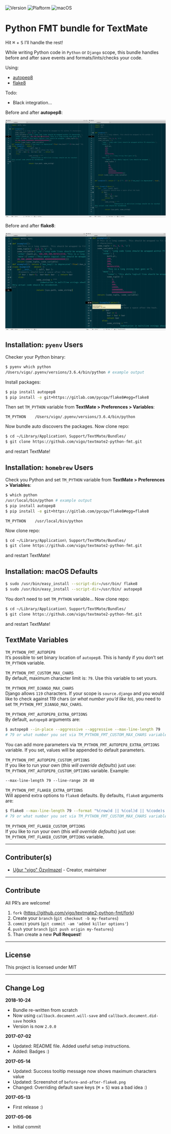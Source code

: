![Version](https://img.shields.io/badge/version-2.0.0-orange.svg)
![Plaftorm](https://img.shields.io/badge/platform-TextMate-blue.svg)
![macOS](https://img.shields.io/badge/macos-HighSierra-yellow.svg)


# Python FMT bundle for TextMate

Hit <kbd>⌘</kbd> + <kbd>S</kbd> I’ll handle the rest!

While writing Python code in `Python` or `Django` scope, this bundle
handles before and after save events and formats/lints/checks your code.

Using:

- [autopep8][01]
- [flake8][02]

Todo:

- Black integration...

Before and after **autopep8**:

![Python FMT for TextMate](Screenshots/before-and-after-autopep8.png "autopep8 filtering")

Before and after **flake8**:

![Python FMT for TextMate](Screenshots/before-and-after-flake8.png "flake8 filtering")


## Installation: `pyenv` Users

Checker your Python binary:

```bash
$ pyenv which python
/Users/vigo/.pyenv/versions/3.6.4/bin/python # example output
```

Install packages:

```bash
$ pip install autopep8
$ pip install -e git+https://gitlab.com/pycqa/flake8#egg=flake8
```

Then set `TM_PYTHON` variable from **TextMate > Preferences > Variables**:

    TM_PYTHON    /Users/vigo/.pyenv/versions/3.6.4/bin/python

Now bundle auto discovers the packages. Now clone repo:

```bash
$ cd ~/Library/Application\ Support/TextMate/Bundles/
$ git clone https://github.com/vigo/textmate2-python-fmt.git
```

and restart TextMate!

## Installation: `homebrew` Users

Check you Python and set `TM_PYTHON` variable from **TextMate > Preferences > Variables**:

```bash
$ which python
/usr/local/bin/python # example output
$ pip install autopep8
$ pip install -e git+https://gitlab.com/pycqa/flake8#egg=flake8
```

    TM_PYTHON    /usr/local/bin/python

Now clone repo:

```bash
$ cd ~/Library/Application\ Support/TextMate/Bundles/
$ git clone https://github.com/vigo/textmate2-python-fmt.git
```

and restart TextMate!

## Installation: macOS Defaults

```bash
$ sudo /usr/bin/easy_install --script-dir=/usr/bin/ flake8
$ sudo /usr/bin/easy_install --script-dir=/usr/bin/ autopep8
```

You don’t need to set `TM_PYTHON` variable... Now clone repo:

```bash
$ cd ~/Library/Application\ Support/TextMate/Bundles/
$ git clone https://github.com/vigo/textmate2-python-fmt.git
```

and restart TextMate!

## TextMate Variables

`TM_PYTHON_FMT_AUTOPEP8`  
It’s possible to set binary location of `autopep8`. This is handy if you don’t
set `TM_PYTHON` variable.


`TM_PYTHON_FMT_CUSTOM_MAX_CHARS`  
By default, maximum character limit is: `79`. Use this variable to set yours.

`TM_PYTHON_FMT_DJANGO_MAX_CHARS`  
Django allows `119` characters. If your scope is `source.django` and you would
like to check against 119 chars (*or what number you’d like to*), you need to 
set `TM_PYTHON_FMT_DJANGO_MAX_CHARS`.

`TM_PYTHON_FMT_AUTOPEP8_EXTRA_OPTIONS`  
By default, `autopep8` arguments are:

```bash
$ autopep8 --in-place --aggressive --aggressive --max-line-length 79
# 79 or what number you set via TM_PYTHON_FMT_CUSTOM_MAX_CHARS variable
```

You can add more parameters via `TM_PYTHON_FMT_AUTOPEP8_EXTRA_OPTIONS` variable.
If you set, values will be appended to default parameters.

`TM_PYTHON_FMT_AUTOPEP8_CUSTOM_OPTIONS`  
If you like to run your own (*this will override defaults*) just use:
`TM_PYTHON_FMT_AUTOPEP8_CUSTOM_OPTIONS` variable. Example:

    --max-line-length 79 --line-range 20 40

`TM_PYTHON_FMT_FLAKE8_EXTRA_OPTIONS`  
Will append extra options to `flake8` defaults. By defaults, `flake8`
arguments are:

```bash
$ flake8 --max-line-length 79 --format "%(row)d || %(col)d || %(code)s || %(text)s"
# 79 or what number you set via TM_PYTHON_FMT_CUSTOM_MAX_CHARS variable
```

`TM_PYTHON_FMT_FLAKE8_CUSTOM_OPTIONS`  
If you like to run your own (*this will override defaults*) just use:
`TM_PYTHON_FMT_FLAKE8_CUSTOM_OPTIONS` variable.

---

## Contributer(s)

* [Uğur "vigo" Özyılmazel](https://github.com/vigo) - Creator, maintainer


---


## Contribute

All PR’s are welcome!

1. `fork` (https://github.com/vigo/textmate2-python-fmt/fork)
1. Create your `branch` (`git checkout -b my-features`)
1. `commit` yours (`git commit -am 'added killer options'`)
1. `push` your `branch` (`git push origin my-features`)
1. Than create a new **Pull Request**!


---


## License

This project is licensed under MIT


---


## Change Log

**2018-10-24**

* Bundle re-written from scratch
* Now using `callback.document.will-save` and `callback.document.did-save` hooks
* Version is now `2.0.0`

**2017-07-02**

* Updated: README file. Added useful setup instructions.
* Added: Badges :)

**2017-05-14**

* Updated: Success tooltip message now shows maximum characters value
* Updated: Screenshot of `before-and-after-flake8.png`
* Changed: Overriding default save keys (<kbd>⌘</kbd> + <kbd>S</kbd>) was a bad idea :)

**2017-05-13**

* First release :)

**2017-05-06**

* Initial commit

[01]: https://pypi.python.org/pypi/autopep8 "autopep8 PEP8 checker"
[02]: https://pypi.python.org/pypi/flake8 "flake8 source code checker"